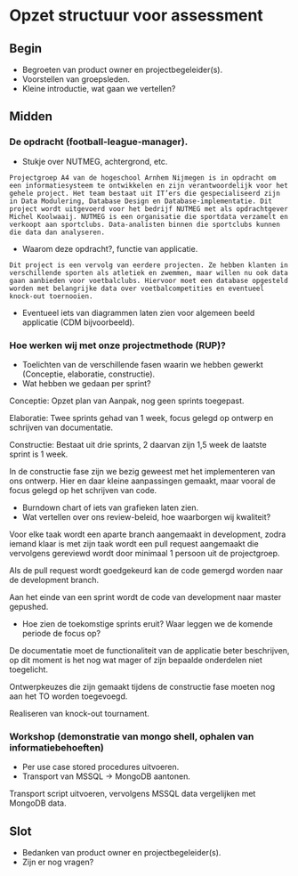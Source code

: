 # Opzet structuur voor assessment

## Begin

- Begroeten van product owner en projectbegeleider(s).
- Voorstellen van groepsleden.
- Kleine introductie, wat gaan we vertellen?

## Midden

### De opdracht (football-league-manager).

- Stukje over NUTMEG, achtergrond, etc.

`Projectgroep A4 van de hogeschool Arnhem Nijmegen is in opdracht om een informatiesysteem te ontwikkelen en zijn verantwoordelijk voor het gehele project. Het team bestaat uit IT’ers die gespecialiseerd zijn in Data Modulering, Database Design en Database-implementatie.
Dit project wordt uitgevoerd voor het bedrijf NUTMEG met als opdrachtgever Michel Koolwaaij. NUTMEG is een organisatie die sportdata verzamelt en verkoopt aan sportclubs. Data-analisten binnen die sportclubs kunnen die data dan analyseren.
`

- Waarom deze opdracht?, functie van applicatie.

`
Dit project is een vervolg van eerdere projecten. Ze hebben klanten in verschillende sporten als atletiek en zwemmen, maar willen nu ook data gaan aanbieden voor voetbalclubs. Hiervoor moet een database opgesteld worden met belangrijke data over voetbalcompetities en eventueel knock-out toernooien.
`

- Eventueel iets van diagrammen laten zien voor algemeen beeld applicatie (CDM bijvoorbeeld).

### Hoe werken wij met onze projectmethode (RUP)?

- Toelichten van de verschillende fasen waarin we hebben gewerkt (Conceptie, elaboratie, constructie).
- Wat hebben we gedaan per sprint?

Conceptie: Opzet plan van Aanpak, nog geen sprints toegepast.

Elaboratie: Twee sprints gehad van 1 week, focus gelegd op ontwerp en schrijven van documentatie.

Constructie: Bestaat uit drie sprints, 2 daarvan zijn 1,5 week de laatste sprint is 1 week.

In de constructie fase zijn we bezig geweest met het implementeren van ons ontwerp. Hier en daar kleine aanpassingen gemaakt, maar vooral de focus gelegd op het schrijven van code.

- Burndown chart of iets van grafieken laten zien.
- Wat vertellen over ons review-beleid, hoe waarborgen wij kwaliteit?

Voor elke taak wordt een aparte branch aangemaakt in development, zodra iemand klaar is met zijn taak wordt een pull request aangemaakt die vervolgens gereviewd wordt door minimaal 1 persoon uit de projectgroep.

Als de pull request wordt goedgekeurd kan de code gemergd worden naar de development branch.

Aan het einde van een sprint wordt de code van development naar master gepushed.

- Hoe zien de toekomstige sprints eruit? Waar leggen we de komende periode de focus op?

De documentatie moet de functionaliteit van de applicatie beter beschrijven, op dit moment is het nog wat mager of zijn bepaalde onderdelen niet toegelicht.

Ontwerpkeuzes die zijn gemaakt tijdens de constructie fase moeten nog aan het TO worden toegevoegd.

Realiseren van knock-out tournament.

### Workshop (demonstratie van mongo shell, ophalen van informatiebehoeften)

- Per use case stored procedures uitvoeren.
- Transport van MSSQL -> MongoDB aantonen.

Transport script uitvoeren, vervolgens MSSQL data vergelijken met MongoDB data.

## Slot

- Bedanken van product owner en projectbegeleider(s).
- Zijn er nog vragen?



